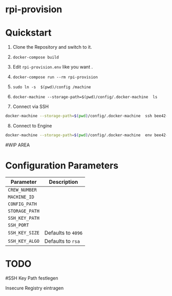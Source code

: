 rpi-provision 
=============

# Quickstart

1. Clone the Repository and switch to it.

2. `docker-compose build`

3. Edit `rpi-provision.env` like you want .

4. `docker-compose run --rm rpi-provision`

5. `sudo ln -s  $(pwd)/config /machine`

6. `docker-machine --storage-path=$(pwd)/config/.docker-machine  ls`

7. Connect via SSH 

```bash
docker-machine --storage-path=$(pwd)/config/.docker-machine  ssh bee42-crew-xx-xx
```

8. Connect to Engine

```bash
docker-machine --storage-path=$(pwd)/config/.docker-machine  env bee42-crew-xx-xxx
```
#WIP AREA

# Configuration Parameters
| Parameter | Description |
|-----------|-------------|
| `CREW_NUMBER` | |
| `MACHINE_ID` |  |
| `CONFIG_PATH` |  |
| `STORAGE_PATH` |  |
| `SSH_KEY_PATH` |  |
| `SSH_PORT` |  |
| `SSH_KEY_SIZE` |  Defaults to `4096`|
| `SSH_KEY_ALGO` | Defaults to `rsa`|


# TODO

#SSH Key Path festlegen

Insecure Registry eintragen


